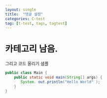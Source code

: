 ```yaml
---
layout: single
title:  "댓글 설정"
categories: C-test
tag: [t-test, tags, tagtest] 
---
```


# 카테고리 남음.



그리고 코드 올리기 샘플

```java
public class Main {
    public static void main(String[] args) {
       System. out.println("Hello World" );
    }
}
```